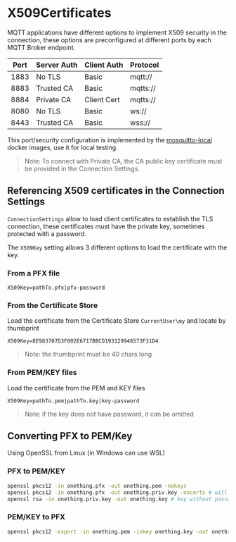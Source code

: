 # X509Certificates

MQTT applications have different options to implement X509 security in the connection, these options are preconfigured at different ports by each MQTT Broker endpoint. 

| Port | Server Auth| Client Auth |Protocol |
|------|------------|-------------|---------|
| 1883 | No TLS     | Basic       | mqtt:// |
| 8883 | Trusted CA | Basic       | mqtts://|
| 8884 | Private CA | Client Cert | mqtts://|
| 8080 | No TLS     | Basic       | ws://   |
| 8443 | Trusted CA | Basic       | wss://  |

This port/security configuration is implemented by the [mosquitto-local](https://github.com/ridomin/mosquitto-local) docker images, use it for local testing.

> Note: To connect with Private CA, the CA public key certificate must be provided in the Connection Settings.

## Referencing X509 certificates in the Connection Settings

`ConnectionSettings` allow to load client certificates to establish the TLS connection, these certificates must have the private key, sometimes protected with a password.

The `X509Key` setting allows 3 different options to load the certificate with the key.

### From a PFX file

`X509Key=pathTo.pfx|pfx-password` 

### From the Certificate Store

Load the certificate from the Certificate Store `CurrentUser\my` and locate by thumbprint

`X509Key=8E983707D3F802E6717BBCD193129946573F31D4`

> Note: the thumbprint must be 40 chars long

### From PEM/KEY files

Load the certificate from the PEM and KEY files

`X509Key=pathTo.pem|pathTo.key|key-password`

> Note: if the key does not have password, it can be omitted

## Converting PFX to PEM/Key

Using OpenSSL from Linux (in Windows can use WSL)

### PFX to PEM/KEY

```bash
openssl pkcs12 -in onething.pfx -out onething.pem -nokeys
openssl pkcs12 -in onething.pfx -out onething.priv.key -nocerts # will prompt for new password
openssl rsa -in onething.priv.key -out onething.key # key without password !! use with caution
```

### PEM/KEY to PFX

```bash
openssl pkcs12 -export -in onething.pem -inkey onething.key -out onething.pfx # will prompt for new password
```
